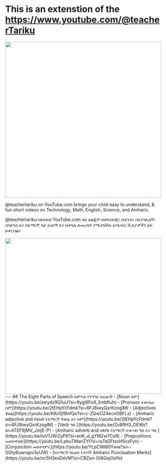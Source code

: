 # This is an extenstion of the https://www.youtube.com/@teacherTariku 

<img src="https://tahmed30.github.io/podcast/images/artwork.jpg" width="500">

@teachertariku on YouTube.com brings your child easy to understand, & fun short videos on Technology, Math, English, Science, and Amharic.    

@teachertariku በዩቲዩብ YouTube.com ላይ ለልጅዎ በቴክኖሎጂ፣ በሂሳብ፣ በእንግሊዘኛ፣ በሳይንስ እና በአማርኛ ላይ አዝናኝ እና በቀላሉ ለመረዳት የሚያስችሉ አጫጭር ቪዲዮዎችን ይዞ ይቀርባል።


<img src="https://tahmed30.github.io/podcast/images/artwork5.jpg" width="500">
---
## The Eight Parts of Speech ስምንቱ የንግግር ክፍሎች
- [Noun ስም](https://youtu.be/zeiydz9Q1uU?si=9ygI6Fo9_3mbfIuh)
- [Pronoun ተውላጠ ስም](https://youtu.be/2tEHpYcFdmk?si=6FJ8iwyQxrKzoglM)
- [Adjectives ቅፅል](https://youtu.be/K8z0jfBnfQo?si=c-ZQwOZ4ecnGBFLz)
- [Amharic adjective and noun የአማርኛ ቅጽል እና ስም](https://youtu.be/2tEHpYcFdmk?si=6FJ8iwyQxrKzoglM)
- [Verb ግስ ](https://youtu.be/Zo8RH3_OEWs?si=ATEF9jMV_JotjE-P)
- [Amharic adverb and verb የአማርኛ ተውሳከ ግስ እና ግስ ](https://youtu.be/IuV1JWi2yP8?si=enK_d_gYI82w7Ce8)
- [Prepositions መስተዋድድ](https://youtu.be/LpbuTManZYI?si=rs7aGFtsoH5vzFyn)
- [Conjunction መስተፃምር](https://youtu.be/YLpCWI80Yww?si=-GGty6uwrqpv3yUW)
- [የአማርኛ ስርዐተ ነጥቦች Amharic Punctuation Marks](https://youtu.be/xc5H3esDeVM?si=CBZeo-IG6QejOeYe)
